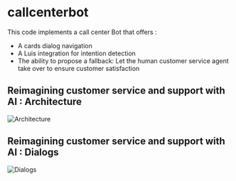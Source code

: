 # callcenterbot
This code implements a call center Bot that offers :
- A cards dialog navigation 
- A Luis integration for intention detection
- The ability to propose a fallback: Let the human customer service agent take over to ensure customer satisfaction

## Reimagining customer service and support with AI : Architecture ##

![Architecture](https://github.com/stephgou/callcenterbot/raw/master/Architecture.PNG)

## Reimagining customer service and support with AI : Dialogs ##

![Dialogs](https://github.com/stephgou/callcenterbot/raw/master/Dialog.PNG)
